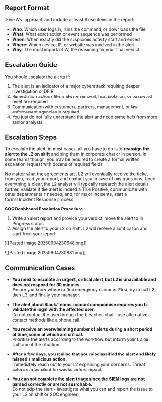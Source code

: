 ## Report Format

 Five Ws  approach and include at least these items in the report:

- **Who**: Which user logs in, runs the command, or downloads the file
- **What**: What exact action or event sequence was performed
- **When**: When exactly did the suspicious activity start and ended
- **Where**: Which device, IP, or website was involved in the alert
- **Why**: The most important W, the reasoning for your final verdict


## Escalation Guide
You should escalate the alerts if:
1. The alert is an indicator of a major cyberattack requiring deeper investigation or DFIR
2. Remediation actions like malware removal, host isolation, or password reset are required
3. Communication with customers, partners, management, or law enforcement agencies is required
4. You just do not fully understand the alert and need some help from more senior analysts

## Escalation Steps

To escalate the alert, in most cases, all you have to do is to **reassign the alert to the L2 on shift** and ping them in corporate chat or in person. In some teams though, you may be required to create a formal written escalation request with dozens of required fields.

No matter what the agreements are, L2 will eventually receive the ticket from you, read your report, and contact you in case of any questions. Once everything is clear, the L2 analyst will typically research the alert details further, validate if the alert is indeed a True Positive, communicate with other departments if needed, and, for major incidents, start a formal Incident Response process.

**SOC Dashboard Escalation Procedure**

1. Write an alert report and provide your verdict; move the alert to In Progress status
2. Assign the alert to your L2 on shift. L2 will receive a notification and start from your report

![[Pasted image 20250904230648.png]]

![[Pasted image 20250904230831.png]]


## Communication Cases

- **You need to escalate an urgent, critical alert, but L2 is unavailable and does not respond for 30 minutes.**  
    Ensure you know where to find emergency contacts. First, try to call L2, then L3, and finally your manager.
    
- **The alert about Slack/Teams account compromise requires you to validate the login with the affected user.**  
    Do not contact the user through the breached chat - use alternative contact methods like a phone call.
    
- **You receive an overwhelming number of alerts during a short period of time, some of which are critical.**  
    Prioritise the alerts according to the workflow, but inform your L2 on shift about the situation.
    
- **After a few days, you realise that you misclassified the alert and likely missed a malicious action.**  
    Immediately reach out to your L2 explaining your concerns. Threat actors can be silent for weeks before impact.
    
- **You can not complete the alert triage since the SIEM logs are not parsed correctly or are not searchable.**  
    Do not skip the alert - investigate what you can and report the issue to your L2 on shift or SOC engineer.
